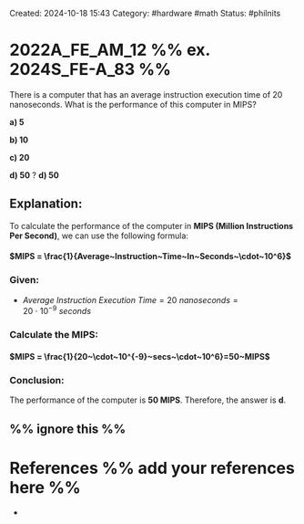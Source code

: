 Created: 2024-10-18 15:43
Category: #hardware #math 
Status: #philnits


# 2022A_FE_AM_12 %% ex. 2024S_FE-A_83 %%

There is a computer that has an average instruction execution time of 20 nanoseconds. What is the performance of this computer in MIPS?

**a) 5**

**b) 10**

**c) 20**

**d) 50**
? 
**d) 50**
## **Explanation:**
To calculate the performance of the computer in **MIPS (Million Instructions Per Second)**, we can use the following formula:
#### $MIPS = \frac{1}{Average~Instruction~Time~In~Seconds~\cdot~10^6}$
### **Given:**
- $Average~Instruction~Execution~Time=20~nanoseconds=20~\cdot~10^{-9}~seconds$

### **Calculate the MIPS:**
#### $MIPS = \frac{1}{20~\cdot~10^{-9}~secs~\cdot~10^6}=50~MIPS$
### **Conclusion:**
The performance of the computer is **50 MIPS**. Therefore, the answer is **d**.



%% ignore this %%
---









# References %% add your references here %%
- 